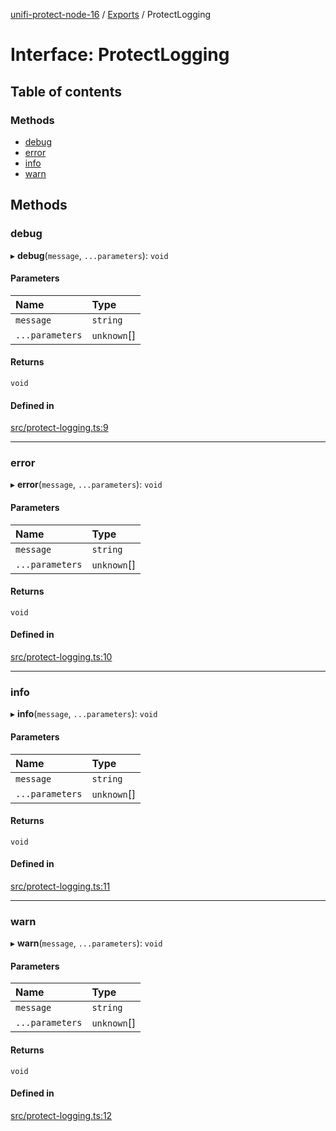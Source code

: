 [unifi-protect-node-16](../README.md) / [Exports](../modules.md) / ProtectLogging

# Interface: ProtectLogging

## Table of contents

### Methods

- [debug](ProtectLogging.md#debug)
- [error](ProtectLogging.md#error)
- [info](ProtectLogging.md#info)
- [warn](ProtectLogging.md#warn)

## Methods

### debug

▸ **debug**(`message`, `...parameters`): `void`

#### Parameters

| Name | Type |
| :------ | :------ |
| `message` | `string` |
| `...parameters` | `unknown`[] |

#### Returns

`void`

#### Defined in

[src/protect-logging.ts:9](https://github.com/StranskyTeam/unifi-protect-node-16/blob/49a2571/src/protect-logging.ts#L9)

___

### error

▸ **error**(`message`, `...parameters`): `void`

#### Parameters

| Name | Type |
| :------ | :------ |
| `message` | `string` |
| `...parameters` | `unknown`[] |

#### Returns

`void`

#### Defined in

[src/protect-logging.ts:10](https://github.com/StranskyTeam/unifi-protect-node-16/blob/49a2571/src/protect-logging.ts#L10)

___

### info

▸ **info**(`message`, `...parameters`): `void`

#### Parameters

| Name | Type |
| :------ | :------ |
| `message` | `string` |
| `...parameters` | `unknown`[] |

#### Returns

`void`

#### Defined in

[src/protect-logging.ts:11](https://github.com/StranskyTeam/unifi-protect-node-16/blob/49a2571/src/protect-logging.ts#L11)

___

### warn

▸ **warn**(`message`, `...parameters`): `void`

#### Parameters

| Name | Type |
| :------ | :------ |
| `message` | `string` |
| `...parameters` | `unknown`[] |

#### Returns

`void`

#### Defined in

[src/protect-logging.ts:12](https://github.com/StranskyTeam/unifi-protect-node-16/blob/49a2571/src/protect-logging.ts#L12)
